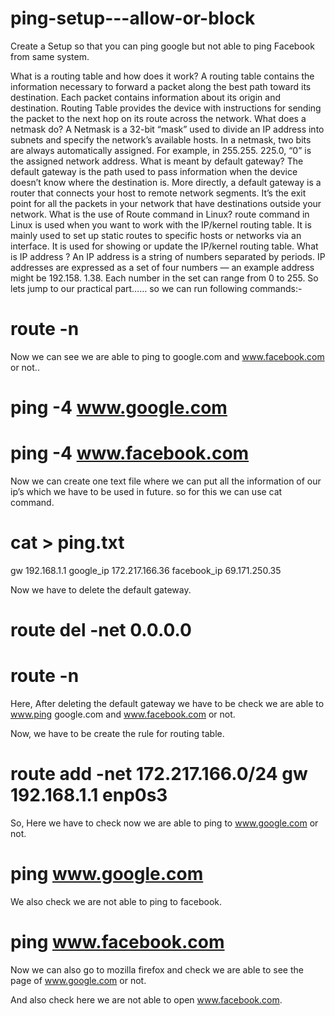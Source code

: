 # ping-setup---allow-or-block


 Create a Setup so that you can ping google but not able to ping Facebook from same system.

What is a routing table and how does it work?
A routing table contains the information necessary to forward a packet along the best path toward its destination. Each packet contains information about its origin and destination.
Routing Table provides the device with instructions for sending the packet to the next hop on its route across the network.
What does a netmask do?
A Netmask is a 32-bit “mask” used to divide an IP address into subnets and specify the network’s available hosts. In a netmask, two bits are always automatically assigned.
For example, in 255.255. 225.0, “0” is the assigned network address.
What is meant by default gateway?
The default gateway is the path used to pass information when the device doesn’t know where the destination is. More directly, a default gateway is a router that connects your host to remote network segments.
It’s the exit point for all the packets in your network that have destinations outside your network.
What is the use of Route command in Linux?
route command in Linux is used when you want to work with the IP/kernel routing table. It is mainly used to set up static routes to specific hosts or networks via an interface.
It is used for showing or update the IP/kernel routing table.
What is IP address ?
An IP address is a string of numbers separated by periods. IP addresses are expressed as a set of four numbers — an example address might be 192.158. 1.38. Each number in the set can range from 0 to 255.
So lets jump to our practical part……
so we can run following commands:-
# route -n

Now we can see we are able to ping to google.com and www.facebook.com or not..
# ping -4 www.google.com
# ping -4 www.facebook.com

Now we can create one text file where we can put all the information of our ip’s which we have to be used in future.
so for this we can use cat command.
# cat > ping.txt
gw 192.168.1.1
google_ip 172.217.166.36
facebook_ip 69.171.250.35

Now we have to delete the default gateway.
# route del -net 0.0.0.0
# route -n

Here, After deleting the default gateway we have to be check we are able to www.ping google.com and www.facebook.com or not.

Now, we have to be create the rule for routing table.
# route add -net 172.217.166.0/24 gw 192.168.1.1 enp0s3

So, Here we have to check now we are able to ping to www.google.com or not.
# ping www.google.com
We also check we are not able to ping to facebook.
# ping www.facebook.com

Now we can also go to mozilla firefox and check we are able to see the page of www.google.com or not.

And also check here we are not able to open www.facebook.com.
